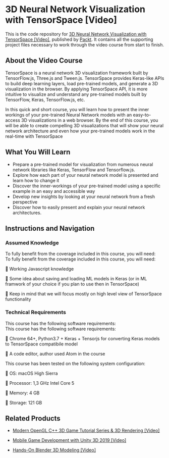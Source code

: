 # 3D Neural Network Visualization with TensorSpace [Video]
This is the code repository for [3D Neural Network Visualization with TensorSpace [Video]](https://www.packtpub.com/application-development/3d-neural-network-visualization-tensorspace-video?utm_source=github&utm_medium=repository&utm_campaign=9781838642105), published by [Packt](https://www.packtpub.com/?utm_source=github). It contains all the supporting project files necessary to work through the video course from start to finish.
## About the Video Course
TensorSpace is a neural network 3D visualization framework built by TensorFlow.js, Three.js and Tween.js. TensorSpace provides Keras-like APIs to build deep learning layers, load pre-trained models, and generate a 3D visualization in the browser. By applying TensorSpace API, it is more intuitive to visualize and understand any pre-trained models built by TensorFlow, Keras, TensorFlow.js, etc.

In this quick and short course, you will learn how to present the inner workings of your pre-trained Neural Network models with an easy-to-access 3D visualizations in a web browser. By the end of this course, you will be able to create compelling 3D visualizations that will show your neural network architecture and even how your pre-trained models work in the real-time with TensorSpace


<H2>What You Will Learn</H2>
<DIV class=book-info-will-learn-text>
<UL>
<LI>Prepare a pre-trained model for visualization from numerous neural network libraries like Keras, TensorFlow and Tensorflow.js. 
<LI>Explore how each part of your neural network model is presented and learn how to change it 
<LI>Discover the inner-workings of your pre-trained model using a specific example in an easy and accessible way 
<LI>Develop new insights by looking at your neural network from a fresh perspective 
<LI>Discover how to easily present and explain your neural network architectures. </LI></UL></DIV>

## Instructions and Navigation
### Assumed Knowledge
To fully benefit from the coverage included in this course, you will need:<br/>
To fully benefit from the coverage included in this course, you will need:

	Working Javascript knowledge

	Some idea about saving and loading ML models in Keras (or in ML framwork of your choice if you plan to use then in TensorSpace)

	Keep in mind that we will focus mostly on high level view of TensorSpace functionality

### Technical Requirements
This course has the following software requirements:<br/>
This course has the following software requirements:

	Chrome 64+, Python3.7 + Keras + Tensorjs for converting Keras models to TensorSpace compatibile model

	A code editor, author used Atom in the course

This course has been tested on the following system configuration:

	OS: macOS High Sierra

	Processor: 1,3 GHz Intel Core 5

	Memory: 4 GB

	Storage: 121 GB


## Related Products
* [Modern OpenGL C++ 3D Game Tutorial Series & 3D Rendering [Video]](https://www.packtpub.com/game-development/modern-opengl-c-3d-game-tutorial-series-3d-rendering-video?utm_source=github&utm_medium=repository&utm_campaign=9781788997768)

* [Mobile Game Development with Unity 3D 2019 [Video]](https://www.packtpub.com/game-development/mobile-game-development-unity-3d-2019-video?utm_source=github&utm_medium=repository&utm_campaign=9781838559939)

* [Hands-On Blender 3D Modeling [Video]](https://www.packtpub.com/game-development/hands-blender-3d-modeling-video?utm_source=github&utm_medium=repository&utm_campaign=9781789953213)

